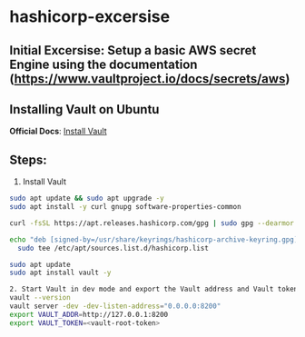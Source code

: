 # hashicorp-excersise

## Initial Excersise: Setup a basic AWS secret Engine using the documentation (https://www.vaultproject.io/docs/secrets/aws)

## Installing Vault on Ubuntu
**Official Docs**: [Install Vault](https://developer.hashicorp.com/vault/docs/install)

## Steps:
1. Install Vault
```bash
sudo apt update && sudo apt upgrade -y
sudo apt install -y curl gnupg software-properties-common

curl -fsSL https://apt.releases.hashicorp.com/gpg | sudo gpg --dearmor -o /usr/share/keyrings/hashicorp-archive-keyring.gpg

echo "deb [signed-by=/usr/share/keyrings/hashicorp-archive-keyring.gpg] https://apt.releases.hashicorp.com $(lsb_release -cs) main" | \
  sudo tee /etc/apt/sources.list.d/hashicorp.list

sudo apt update
sudo apt install vault -y

2. Start Vault in dev mode and export the Vault address and Vault token
vault --version
vault server -dev -dev-listen-address="0.0.0.0:8200"
export VAULT_ADDR=http://127.0.0.1:8200
export VAULT_TOKEN=<vault-root-token>



